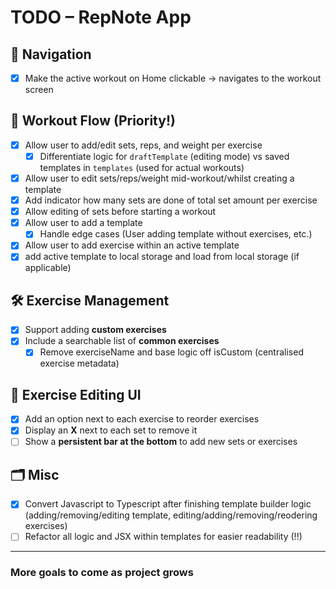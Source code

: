 # TODO – RepNote App

## 🧭 Navigation

- [x] Make the active workout on Home clickable → navigates to the workout screen

## 💪 Workout Flow (Priority!)

- [x] Allow user to add/edit sets, reps, and weight per exercise
  - [x] Differentiate logic for `draftTemplate` (editing mode) vs saved templates in `templates` (used for actual workouts)
- [x] Allow user to edit sets/reps/weight mid-workout/whilst creating a template
- [x] Add indicator how many sets are done of total set amount per exercise
- [x] Allow editing of sets before starting a workout
- [x] Allow user to add a template
  - [x] Handle edge cases (User adding template without exercises, etc.)
- [x] Allow user to add exercise within an active template
- [x] add active template to local storage and load from local storage (if applicable)

## 🛠️ Exercise Management

- [x] Support adding **custom exercises**
- [x] Include a searchable list of **common exercises**
  - [x] Remove exerciseName and base logic off isCustom (centralised exercise metadata)

## 🧩 Exercise Editing UI

- [x] Add an option next to each exercise to reorder exercises
- [x] Display an **X** next to each set to remove it
- [ ] Show a **persistent bar at the bottom** to add new sets or exercises

## 🗂️ Misc

- [x] Convert Javascript to Typescript after finishing template builder logic (adding/removing/editing template, editing/adding/removing/reodering exercises)
- [ ] Refactor all logic and JSX within templates for easier readability (!!)

---

### More goals to come as project grows
